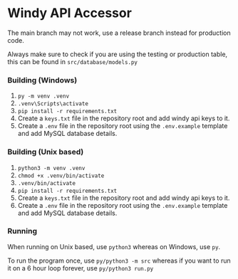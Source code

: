 # Windy API Accessor

The main branch may not work, use a release branch instead for production code.

Always make sure to check if you are using the testing or production table, this can be found in `src/database/models.py`

### Building (Windows)

1. `py -m venv .venv`
2. `.venv\Scripts\activate`
3. `pip install -r requirements.txt`
4. Create a `keys.txt` file in the repository root and add windy api keys to it.
5. Create a `.env` file in the repository root using the `.env.example` template and add MySQL database details.

### Building (Unix based)

1. `python3 -m venv .venv`
2. `chmod +x .venv/bin/activate`
3. `.venv/bin/activate`
4. `pip install -r requirements.txt`
5. Create a `keys.txt` file in the repository root and add windy api keys to it.
6. Create a `.env` file in the repository root using the `.env.example` template and add MySQL database details.

### Running

When running on Unix based, use `python3` whereas on Windows, use `py`.

To run the program once, use `py/python3 -m src` whereas if you want to run it on a 6 hour loop forever, use `py/python3 run.py`
